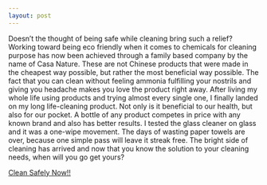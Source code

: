 ```yaml
---
layout: post
---
```


Doesn’t the thought of being safe while cleaning bring such a relief? Working toward
being eco friendly when it comes to chemicals for cleaning purpose has now been achieved 
through a family based company by the name of Casa Nature. These are not Chinese products 
that were made in the cheapest way possible, but rather the most beneficial way possible. 
The fact that you can clean without feeling ammonia fulfilling your nostrils and giving 
you headache makes you love the product right away. After living my whole life using products 
and trying almost every single one, I finally landed on my long life-cleaning product. Not 
only is it beneficial to our health, but also for our pocket. A bottle of any product competes 
in price with any known brand and also has better results. I tested the glass cleaner on glass 
and it was a one-wipe movement. The days of wasting paper towels are over, because one simple 
pass will leave it streak free.   The bright side of cleaning has arrived and now that you 
know the solution to your cleaning needs, when will you go get yours?

[Clean Safely Now!!](http://casanaturaproducts.com)
